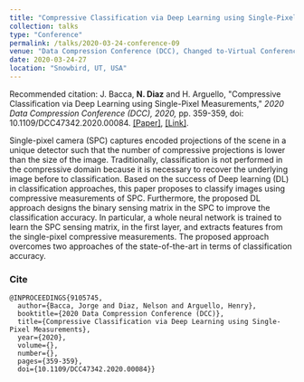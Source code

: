 ```yaml
---
title: "Compressive Classification via Deep Learning using Single-Pixel Measurements"
collection: talks
type: "Conference"
permalink: /talks/2020-03-24-conference-09
venue: "Data Compression Conference (DCC), Changed to-Virtual Conference"
date: 2020-03-24-27
location: "Snowbird, UT, USA"
---
```

Recommended citation: J. Bacca, **N. Diaz** and H. Arguello, "Compressive Classification via Deep Learning using Single-Pixel Measurements," <i>2020 Data Compression Conference (DCC), 2020,</i> pp. 359-359,  doi: 10.1109/DCC47342.2020.00084. [[Paper]](https://nelson10.github.io/files/Conference09.pdf), [[Link]](https://ieeexplore.ieee.org/document/9105745).

Single-pixel camera (SPC) captures encoded projections of the scene in a unique detector such that the number of compressive projections is lower than the size of the image. Traditionally, classification is not performed in the compressive domain because it is necessary to recover the underlying image before to classification. Based on the success of Deep learning (DL) in classification approaches, this paper proposes to classify images using compressive measurements of SPC. Furthermore, the proposed DL approach designs the binary sensing matrix in the SPC to improve the classification accuracy. In particular, a whole neural network is trained to learn the SPC sensing matrix, in the first layer, and extracts features from the single-pixel compressive measurements. The proposed approach overcomes two approaches of the state-of-the-art in terms of classification accuracy.

### Cite
```
@INPROCEEDINGS{9105745,
  author={Bacca, Jorge and Diaz, Nelson and Arguello, Henry},
  booktitle={2020 Data Compression Conference (DCC)}, 
  title={Compressive Classification via Deep Learning using Single-Pixel Measurements}, 
  year={2020},
  volume={},
  number={},
  pages={359-359},
  doi={10.1109/DCC47342.2020.00084}}
```
